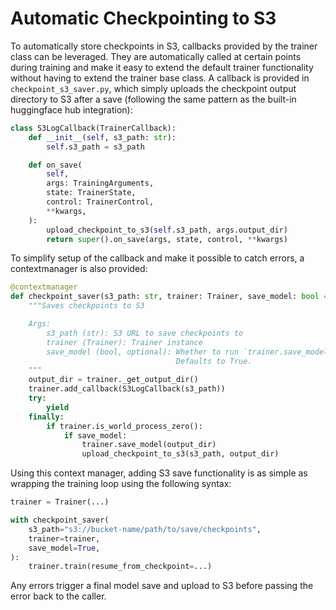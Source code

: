 # Automatic Checkpointing to S3

To automatically store checkpoints in S3, callbacks provided by the trainer class can be leveraged.
They are automatically called at certain points during training and make it easy to extend the default trainer functionality without having to extend the trainer base class.
A callback is provided in `checkpoint_s3_saver.py`, which simply uploads the checkpoint output directory to S3 after a save (following the same pattern as the built-in huggingface hub integration):

```python
class S3LogCallback(TrainerCallback):
    def __init__(self, s3_path: str):
        self.s3_path = s3_path

    def on_save(
        self,
        args: TrainingArguments,
        state: TrainerState,
        control: TrainerControl,
        **kwargs,
    ):
        upload_checkpoint_to_s3(self.s3_path, args.output_dir)
        return super().on_save(args, state, control, **kwargs)

```
To simplify setup of the callback and make it possible to catch errors, a contextmanager is also provided:
```python
@contextmanager
def checkpoint_saver(s3_path: str, trainer: Trainer, save_model: bool = True):
    """Saves checkpoints to S3

    Args:
        s3_path (str): S3 URL to save checkpoints to
        trainer (Trainer): Trainer instance
        save_model (bool, optional): Whether to run `trainer.save_model` before uploading after an exception.
                                     Defaults to True.
    """
    output_dir = trainer._get_output_dir()
    trainer.add_callback(S3LogCallback(s3_path))
    try:
        yield
    finally:
        if trainer.is_world_process_zero():
            if save_model:
                trainer.save_model(output_dir)
                upload_checkpoint_to_s3(s3_path, output_dir)

```

Using this context manager, adding S3 save functionality is as simple as wrapping the training loop using the following syntax:

```python
trainer = Trainer(...)

with checkpoint_saver(
    s3_path="s3://bucket-name/path/to/save/checkpoints",
    trainer=trainer,
    save_model=True,
):
    trainer.train(resume_from_checkpoint=...)
```
Any errors trigger a final model save and upload to S3 before passing the error back to the caller.